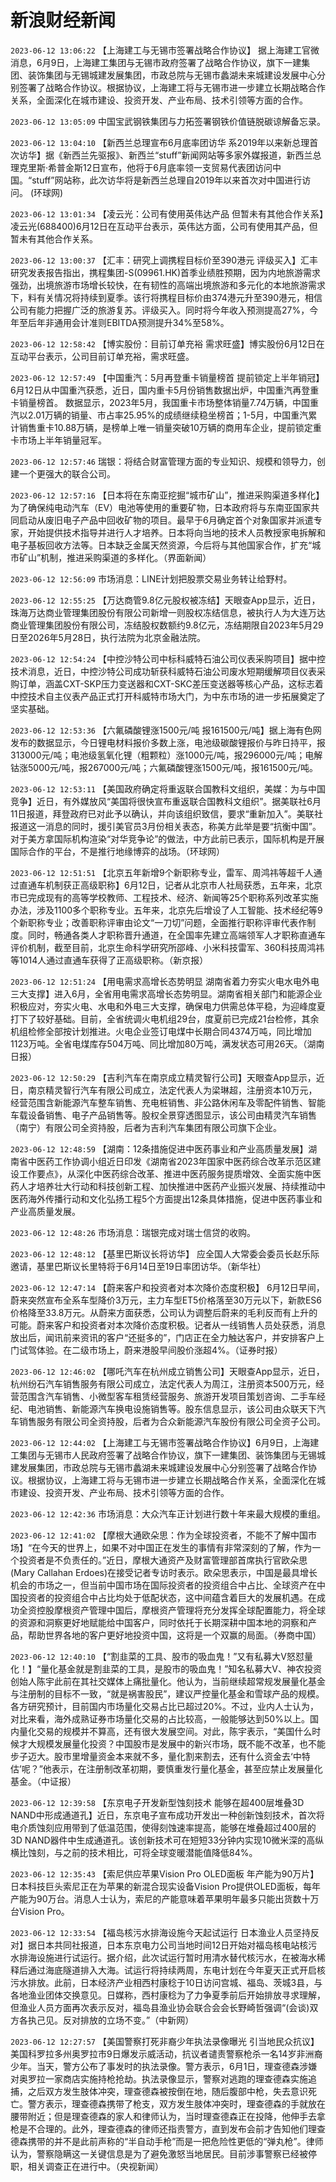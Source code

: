 # 新浪财经新闻
`2023-06-12 13:06:22` 【上海建工与无锡市签署战略合作协议】 据上海建工官微消息，6月9日，上海建工集团与无锡市政府签署了战略合作协议，旗下一建集团、装饰集团与无锡城建发展集团，市政总院与无锡市蠡湖未来城建设发展中心分别签署了战略合作协议。根据协议，上海建工将与无锡市进一步建立长期战略合作关系，全面深化在城市建设、投资开发、产业布局、技术引领等方面的合作。

`2023-06-12 13:05:09` 中国宝武钢铁集团与力拓签署钢铁价值链脱碳谅解备忘录。

`2023-06-12 13:04:10` 【新西兰总理宣布6月底率团访华 系2019年以来新总理首次访华】据《新西兰先驱报》、新西兰“stuff”新闻网站等多家外媒报道，新西兰总理克里斯·希普金斯12日宣布，他将于6月底率领一支贸易代表团访问中国。“stuff”网站称，此次访华将是新西兰总理自2019年以来首次对中国进行访问。 (环球网)

`2023-06-12 13:01:34` 【凌云光：公司有使用英伟达产品 但暂未有其他合作关系】凌云光(688400)6月12日在互动平台表示，英伟达方面，公司有使用其产品，但暂未有其他合作关系。

`2023-06-12 13:00:37` 【汇丰：研究上调携程目标价至390港元 评级买入】汇丰研究发表报告指出，携程集团-S(09961.HK)首季业绩胜预期，因为内地旅游需求强劲，出境旅游市场增长较快，在有韧性的高端出境旅游和多元化的本地旅游需求下，料有关情况将持续到夏季。该行将携程目标价由374港元升至390港元，相信公司有能力把握广泛的旅游复苏。评级买入。同时将今年收入预测提高27%，今年至后年非通用会计准则EBITDA预测提升34%至58%。

`2023-06-12 12:58:42` 【博实股份：目前订单充裕 需求旺盛】博实股份6月12日在互动平台表示，公司目前订单充裕，需求旺盛。

`2023-06-12 12:57:49` 【中国重汽：5月再登重卡销量榜首 提前锁定上半年销冠】6月12日从中国重汽获悉，近日，国内重卡5月份销售数据出炉，中国重汽再登重卡销量榜首。 数据显示，2023年5月，我国重卡市场整体销量7.74万辆，中国重汽以2.01万辆的销量、市占率25.95%的成绩继续稳坐榜首；1-5月，中国重汽累计销售重卡10.88万辆，是榜单上唯一销量突破10万辆的商用车企业，提前锁定重卡市场上半年销量冠军。

`2023-06-12 12:57:46` 瑞银：将结合财富管理方面的专业知识、规模和领导力，创建一个更强大的联合公司。

`2023-06-12 12:57:16` 【日本将在东南亚挖掘“城市矿山”，推进采购渠道多样化】为了确保纯电动汽车（EV）电池等使用的重要矿物，日本政府将与东南亚国家共同启动从废旧电子产品中回收矿物的项目。最早于6月确定首个对象国家并派遣专家，开始提供技术指导并进行人才培养。日本将向当地的技术人员教授家电拆解和电子基板回收方法等。日本缺乏金属天然资源，今后将与其他国家合作，扩充“城市矿山”机制，推进采购渠道的多样化。（界面新闻）

`2023-06-12 12:56:09` 市场消息：LINE计划把股票交易业务转让给野村。

`2023-06-12 12:55:25` 【万达商管9.8亿元股权被冻结】天眼查App显示，近日，珠海万达商业管理集团股份有限公司新增一则股权冻结信息，被执行人为大连万达商业管理集团股份有限公司，冻结股权数额约9.8亿元，冻结期限自2023年5月29日至2026年5月28日，执行法院为北京金融法院。

`2023-06-12 12:54:24` 【中控沙特公司中标科威特石油公司仪表采购项目】据中控技术消息，近日，中控沙特公司成功斩获科威特石油公司废水短期缓解项目仪表采购订单，涵盖CXT-SKP压力变送器和CXT-SKC差压变送器等核心产品，这标志着中控技术自主仪表产品正式打开科威特市场大门，为中东市场的进一步拓展奠定了坚实基础。

`2023-06-12 12:53:36` 【六氟磷酸锂涨1500元/吨 报161500元/吨】据上海有色网发布的数据显示，今日锂电材料报价多数上涨，电池级碳酸锂报价与昨日持平，报313000元/吨；电池级氢氧化锂（粗颗粒）涨1000元/吨，报296000元/吨；电解钴涨5000元/吨，报267000元/吨；六氟磷酸锂涨1500元/吨，报161500元/吨。

`2023-06-12 12:53:11` 【美国政府确定将重返联合国教科文组织，美媒：为与中国竞争】近日，有外媒放风“美国将很快宣布重返联合国教科文组织”。据美联社6月11日报道，拜登政府已对此予以确认，并向该组织致信，要求“重新加入”。美联社报道这一消息的同时，援引美官员3月份相关表态，称美方此举是要“抗衡中国”。对于美方拿国际机构渲染“对华竞争论”的做法，中方此前已表示，国际机构是开展国际合作的平台，不是推行地缘博弈的战场。（环球网）

`2023-06-12 12:51:51` 【北京五年新增9个新职称专业，雷军、周鸿祎等超千人通过直通车机制获正高级职称】6月12日，记者从北京市人社局获悉，五年来，北京市已完成现有的高等学校教师、工程技术、经济、新闻等25个职称系列改革实施办法，涉及1100多个职称专业。五年来，北京先后增设了人工智能、技术经纪等9个新职称专业；改善职称评审由论文“一刀切”问题，全面推行职称评审代表作制度。同时，畅通各类人才职称晋升通道，在全国率先建立高端领军人才职称直通车评价机制，截至目前，北京生命科学研究所邵峰、小米科技雷军、360科技周鸿祎等1014人通过直通车获得了正高级职称。（新京报）

`2023-06-12 12:51:24` 【用电需求高增长态势明显 湖南省着力夯实火电水电外电三大支撑】进入6月，全省用电需求高增长态势明显。湖南省相关部门和能源企业积极应对，夯实火电、水电和外电三大支撑，确保电力供需总体平稳，为迎峰度夏打下了较好基础。目前，全省统调火电机组29台，度夏前已完成21台检修，其余机组检修全部按计划推进。火电企业签订电煤中长期合同4374万吨，同比增加1123万吨。全省电煤库存504万吨、同比增加80万吨，满发状态可用26天。（湖南日报）

`2023-06-12 12:50:29` 【吉利汽车在南京成立精灵智行公司】天眼查App显示，近日，南京精灵智行汽车有限公司成立，法定代表人为梁琳超，注册资本10万元，经营范围含新能源汽车整车销售、充电桩销售、非公路休闲车及零配件销售、智能车载设备销售、电子产品销售等。股权全景穿透图显示，该公司由精灵汽车销售（南宁）有限公司全资持股，后者为吉利汽车集团有限公司旗下企业。

`2023-06-12 12:48:59` 【湖南：12条措施促进中医药事业和产业高质量发展】湖南省中医药工作协调小组近日印发《湖南省2023年国家中医药综合改革示范区建设工作要点》，从深化中医药综合改革、推进中医药服务提质增效、全面实施中医药人才培养壮大行动和科技创新工程、加快推进中医药产业振兴发展、持续推动中医药海外传播行动和文化弘扬工程5个方面提出12条具体措施，促进中医药事业和产业高质量发展。

`2023-06-12 12:48:26` 市场消息：瑞银完成对瑞士信贷的收购。

`2023-06-12 12:48:12` 【基里巴斯议长将访华】 应全国人大常委会委员长赵乐际邀请，基里巴斯议长里特将于6月14日至19日率团访华。（新华社）

`2023-06-12 12:47:14` 【蔚来客户和投资者对本次降价态度积极】 6月12日早间，蔚来突然宣布全系车型降价3万元，主力车型ET5价格落至30万元以下，新款ES6价格降至33.8万元。从蔚来方面获悉，公司认为调整后蔚来的毛利反而有上升的可能。蔚来客户和投资者对本次降价态度积极。记者从一线销售人员处获悉，消息放出后，闻讯前来资讯的客户“还挺多的”，门店正在全力触达客户，并安排客户上门试驾体验。在二级市场上，蔚来港股早间股价涨超4%。（证券时报）

`2023-06-12 12:46:02` 【哪吒汽车在杭州成立销售公司】天眼查App显示，近日，杭州纷石汽车销售服务有限公司成立，法定代表人为周江，注册资本500万元，经营范围含汽车销售、小微型客车租赁经营服务、旅游开发项目策划咨询、二手车经纪、电池销售、新能源汽车换电设施销售等。股东信息显示，该公司由众联天下汽车销售服务有限公司全资持股，后者为合众新能源汽车股份有限公司全资子公司。

`2023-06-12 12:44:02` 【上海建工与无锡市签署战略合作协议】6月9日，上海建工集团与无锡市人民政府签署了战略合作协议，旗下一建集团、装饰集团与无锡城建发展集团，市政总院与无锡市蠡湖未来城建设发展中心分别签署了战略合作协议。根据协议，上海建工将与无锡市进一步建立长期战略合作关系，全面深化在城市建设、投资开发、产业布局、技术引领等方面的合作。

`2023-06-12 12:42:36` 市场消息：大众汽车正计划进行数十年来最大规模的重组。

`2023-06-12 12:41:02` 【摩根大通欧朵思：作为全球投资者，不能不了解中国市场】“在今天的世界上，如果不对中国正在发生的事情有非常深刻的了解，作为一个投资者是不负责任的。”近日，摩根大通资产及财富管理部首席执行官欧朵思 (Mary Callahan Erdoes)在接受记者专访时表示。欧朵思表示，中国是最具增长机会的市场之一，但当前中国市场在国际投资者的投资组合中占比、全球资产在中国投资者的投资组合中占比均处于低配状态，这中间蕴含着巨大的发展机遇。在成功全资控股摩根资产管理中国后，摩根资产管理将充分发挥全球配置能力，将全球的资源和洞察更好地赋能给中国客户，同时依托于长期深耕中国本地的洞察和产品，帮助世界各地的客户更好地投资中国，这将是一个双赢的局面。（券商中国）

`2023-06-12 12:40:10` 【“割韭菜的工具、股市的吸血鬼！”又有私募大V怒怼量化！】“量化基金就是割韭菜的工具，是股市的吸血鬼！”知名私募大V、神农投资创始人陈宇此前在其社交媒体上痛批量化。他认为，当前继续超常规发展量化基金与注册制的目标不一致，“就是祸害股民”，建议严控量化基金和雪球产品的规模。各方研究预计，目前国内市场量化交易占比已超过20%。不过，业内人士认为，对比来看，海外成熟证券市场量化交易的占比较高，一般能够达到50%以上。国内量化交易的规模并不算高，还有很大发展空间。对此，陈宇表示，“美国什么时候才大规模发展量化投资？中国股市是发展中的新兴市场，既不能不改革，也不能步子迈大。股市里增量资金本来就不多，量化割来割去，还有什么资金去‘中特估’呢？”他表示，在注册制改革初期，要慎重发行量化基金，甚至应禁止发展量化基金。（中证报）

`2023-06-12 12:39:58` 【东京电子开发新型蚀刻技术 能够在超400层堆叠3D NAND中形成通道孔】近日，东京电子宣布成功开发出一种创新蚀刻技术，首次将电介质蚀刻应用带到了低温范围，使得刻蚀速率提高，能够在堆叠超过400层的3D NAND器件中生成通道孔。该创新技术可在短短33分钟内实现10微米深的高纵横比蚀刻，与之前的技术相比，可将全球变暖潜能值降低84%。

`2023-06-12 12:35:43` 【索尼供应苹果Vision Pro OLED面板 年产能为90万片】日本科技巨头索尼正在为苹果的新混合现实设备Vision Pro提供OLED面板，每年产能为90万台。消息人士认为，索尼的产能意味着苹果明年最多只能出货数十万台Vision Pro。

`2023-06-12 12:33:54` 【福岛核污水排海设施今天起试运行 日本渔业人员坚持反对】据日本共同社报道，日本东京电力公司当地时间12日开始对福岛核电站核污水排海设施进行试运行。据介绍，此次试运行暂时用清水替代核污水，在被海水稀释后通过海底隧道排入大海。试运行将持续两周，东电计划在今年夏天正式开启核污水排放。此前，日本经济产业相西村康稔于10日访问宫城、福岛、茨城3县，与各地渔业团体交换意见。日媒称，西村康稔为了力争夏季前后开始排放寻求理解，但渔业人员方面再次表示反对，福岛县渔业协会联合会会长野崎哲强调“(会谈)双方各执己见。反对排放的立场不变。”（中新网）

`2023-06-12 12:27:57` 【美国警察打死非裔少年执法录像曝光 引当地民众抗议】美国科罗拉多州奥罗拉市9日爆发示威活动，抗议者谴责警察枪杀一名14岁非洲裔少年。当天，警方公布了事发时的执法录像。警方表示，6月1日，理查德森涉嫌对奥罗拉一家商店实施持枪抢劫。执法录像显示，警察对逃跑的理查德森实施追捕，之后双方发生肢体冲突，理查德森被按倒在地，随后腹部中枪，失去意识死亡。警方表示，理查德森携带了枪支，双方发生肢体冲突时，理查德森的手就放在腰带附近；但是理查德森的家人和律师认为，当时理查德森正在投降，他伸手去拿枪是不合理的。此外，理查德森的律师还指责警方，直到发布会前才告知他们理查德森携带的并不是此前声称的“半自动手枪”而是一把危险性更低的“弹丸枪”。律师认为，警察隐瞒这一关键信息是为了避免激怒当地居民。目前涉事警察已经被停职，相关调查正在进行中。（央视新闻）


